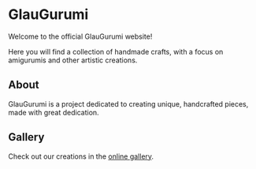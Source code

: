 # GlauGurumi
Welcome to the official GlauGurumi website!

Here you will find a collection of handmade crafts, with a focus on amigurumis and other artistic creations.

## About
GlauGurumi is a project dedicated to creating unique, handcrafted pieces, made with great dedication.

## Gallery
Check out our creations in the [online gallery](https://glauciaschnoeller.github.io/glaugurumi).